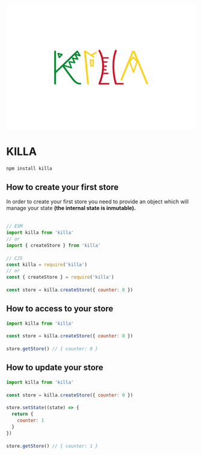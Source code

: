 <p align="center">
  <img src="killa-logo.png" />
</p>

# KILLA

```bash
npm install killa
```

## How to create your first store

In order to create your first store you need to provide an object which will manage your state **(the internal state is inmutable).**

```js

// ESM
import killa from 'killa'
// or
import { createStore } from 'killa'

// CJS
const killa = require('killa')
// or
const { createStore } = require('killa')

const store = killa.createStore({ counter: 0 })
```

## How to access to your store

```js
import killa from 'killa'

const store = killa.createStore({ counter: 0 })

store.getStore() // { counter: 0 }
```

## How to update your store

```js
import killa from 'killa'

const store = killa.createStore({ counter: 0 })

store.setState((state) => {
  return {
    counter: 1
  }
})

store.getStore() // { counter: 1 }
```
